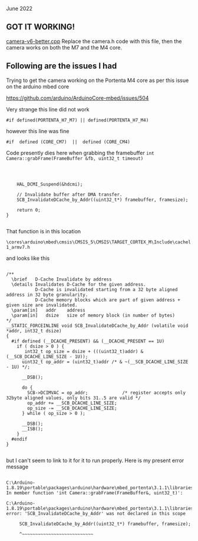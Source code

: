 




June 2022



## GOT IT WORKING!

[camera-v6-better.cpp](camera-v6-better.cpp)  Replace the camera.h code with this file, then the camera works on both the M7 and the M4 core. 

## Following are the issues I had



Trying to get the camera working on the Portenta M4  core as per this issue on the arduino mbed core

https://github.com/arduino/ArduinoCore-mbed/issues/504





Very strange this line did not work

```#if defined(PORTENTA_H7_M7) || defined(PORTENTA_H7_M4)```

however this line was fine

```
#if  defined (CORE_CM7)  ||  defined (CORE_CM4)

```

Code presently dies here when grabbing the framebuffer
```int Camera::grabFrame(FrameBuffer &fb, uint32_t timeout)```

```



    HAL_DCMI_Suspend(&hdcmi);

    // Invalidate buffer after DMA transfer.
    SCB_InvalidateDCache_by_Addr((uint32_t*) framebuffer, framesize);

    return 0;
}


```




That function is in this location

```\cores\arduino\mbed\cmsis\CMSIS_5\CMSIS\TARGET_CORTEX_M\Include\cachel1_armv7.h  ```

and looks like this

```

/**
  \brief   D-Cache Invalidate by address
  \details Invalidates D-Cache for the given address.
           D-Cache is invalidated starting from a 32 byte aligned address in 32 byte granularity.
           D-Cache memory blocks which are part of given address + given size are invalidated.
  \param[in]   addr    address
  \param[in]   dsize   size of memory block (in number of bytes)
*/
__STATIC_FORCEINLINE void SCB_InvalidateDCache_by_Addr (volatile void *addr, int32_t dsize)
{
  #if defined (__DCACHE_PRESENT) && (__DCACHE_PRESENT == 1U)
    if ( dsize > 0 ) {
       int32_t op_size = dsize + (((uint32_t)addr) & (__SCB_DCACHE_LINE_SIZE - 1U));
      uint32_t op_addr = (uint32_t)addr /* & ~(__SCB_DCACHE_LINE_SIZE - 1U) */;

      __DSB();

      do {
        SCB->DCIMVAC = op_addr;             /* register accepts only 32byte aligned values, only bits 31..5 are valid */
        op_addr += __SCB_DCACHE_LINE_SIZE;
        op_size -= __SCB_DCACHE_LINE_SIZE;
      } while ( op_size > 0 );

      __DSB();
      __ISB();
    }
  #endif
}


```

but I can't seem to link to it for it to run properly. Here is my present error message

```

C:\Arduino-1.8.19\portable\packages\arduino\hardware\mbed_portenta\3.1.1\libraries\Camera\src\camera.cpp: In member function 'int Camera::grabFrame(FrameBuffer&, uint32_t)':

C:\Arduino-1.8.19\portable\packages\arduino\hardware\mbed_portenta\3.1.1\libraries\Camera\src\camera.cpp:609:5: error: 'SCB_InvalidateDCache_by_Addr' was not declared in this scope

     SCB_InvalidateDCache_by_Addr((uint32_t*) framebuffer, framesize);

     ^~~~~~~~~~~~~~~~~~~~~~~~~~~~


```






